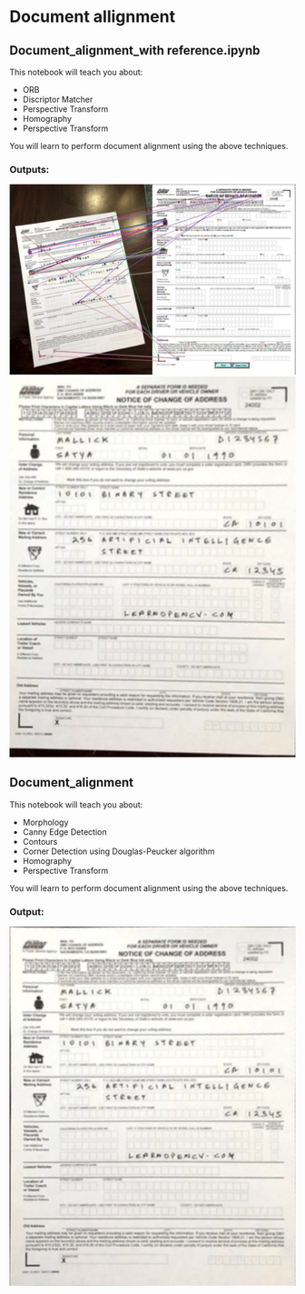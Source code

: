 # Document allignment

## Document_alignment_with reference.ipynb

This notebook will teach you about:
* ORB
* Discriptor Matcher
* Perspective Transform
* Homography
* Perspective Transform

You will learn to perform document alignment using the above techniques.

### Outputs:

<img src = 'outputs/matchesORB.jpg'>

<img src = 'outputs/alignedORB.jpg'>



## Document_alignment

This notebook will teach you about:
* Morphology
* Canny Edge Detection
* Contours
* Corner Detection using Douglas-Peucker algorithm
* Homography
* Perspective Transform

You will learn to perform document alignment using the above techniques.

### Output:


<img src = 'outputs/aligned.jpg'>
